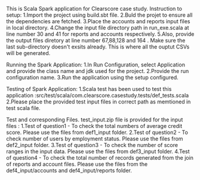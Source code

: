 This is Scala Spark application for Clearscore case study.
Instruction to setup:
  1.Import the project using build.sbt file.
  2.Buld the projet to ensure all the dependencies are fetched.
  3.Place the accounts and reports input files in local directory.
  4.Change the input file directory path in run_exe.scala at line number 30 and 41 for reports and accounts respectively.
  5.Also, provide the output files diretory at line number 67,88,128 and 164 . Make sure the last sub-directory doesn't exsits already. This is where all
  the ouptut CSVs will be generated.
  
  Running the Spark Application:
    1.In Run Configuration, select Application and provide the class name and jdk used for the project.
    2.Provide the run configuration name.
    3.Run the application using the setup configured.
    
    
  Testing of Spark Application:
  1.Scala test has been used to test this application :src/test/scala/com.clearscore.casestudy.tests/def_tests.scala
  2.Please place the provided test input files in correct path as memtioned in test scala file.
  
  Test and corresponding Files. test_input.zip file is provided for the input files :
  1.Test of question1 - To check the total numbers of average credit score. Please use the files from def1_input folder.
  2.Test of question2 - To check number of users by employment status. Please use the files from def2_input folder.
  3.Test of question3 - To check the number of score ranges in the input data. Please use the files from def3_input folder.
  4.Test of question4 - To check the total number of records generated from the join of reports and account files. Please use the files
   from the def4_input/accounts and def4_input/reports folder.
  
    
